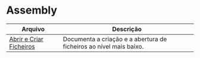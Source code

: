 # Assembly

| Arquivo                                                 | Descrição                                                          |
|---------------------------------------------------------|--------------------------------------------------------------------|
| [Abrir e Criar Ficheiros](./Abrir-e-Criar-Ficheiros.md) | Documenta a criação e a abertura de ficheiros ao nível mais baixo. |
